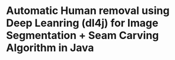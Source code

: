 # Automatic Human removal using Deep Leanring (dl4j) for Image Segmentation + Seam Carving Algorithm in Java





